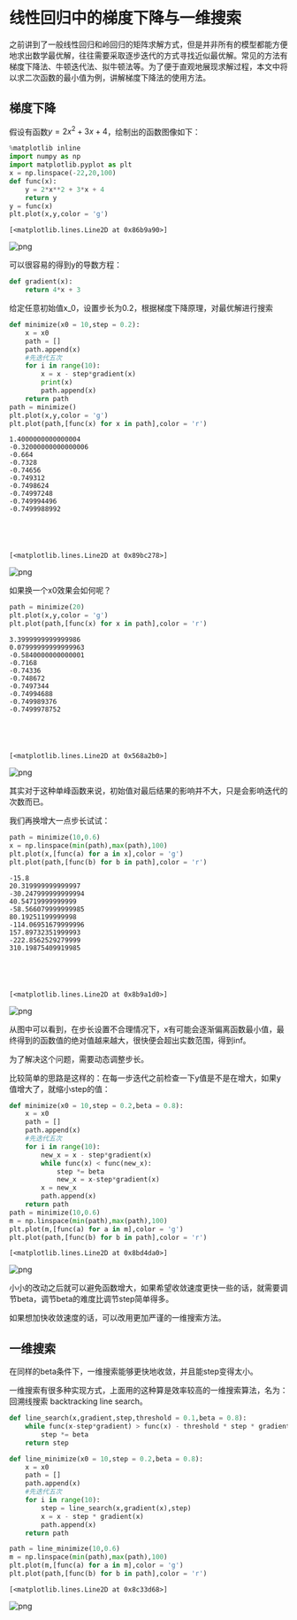 
# 线性回归中的梯度下降与一维搜索

之前讲到了一般线性回归和岭回归的矩阵求解方式，但是并非所有的模型都能方便地求出数学最优解，往往需要采取逐步迭代的方式寻找近似最优解。常见的方法有梯度下降法、牛顿迭代法、拟牛顿法等。为了便于直观地展现求解过程，本文中将以求二次函数的最小值为例，讲解梯度下降法的使用方法。

## 梯度下降

假设有函数$y = 2x^2+ 3x +4$，绘制出的函数图像如下：


```python
%matplotlib inline
import numpy as np 
import matplotlib.pyplot as plt
x = np.linspace(-22,20,100)
def func(x):
    y = 2*x**2 + 3*x + 4
    return y
y = func(x)
plt.plot(x,y,color = 'g')
```




    [<matplotlib.lines.Line2D at 0x86b9a90>]




![png](https://github.com/Arctanxy/Arctanxy.github.io/blob/master/article_fig/output_3_1.pnghttps://github.com/Arctanxy/Arctanxy.github.io/blob/master/article_fig/output_3_1.png)


可以很容易的得到y的导数方程：


```python
def gradient(x):
    return 4*x + 3
```

给定任意初始值x_0，设置步长为0.2，根据梯度下降原理，对最优解进行搜索


```python
def minimize(x0 = 10,step = 0.2):
    x = x0
    path = []
    path.append(x)
    #先迭代五次
    for i in range(10):
        x = x - step*gradient(x)
        print(x)
        path.append(x)
    return path
path = minimize()
plt.plot(x,y,color = 'g')
plt.plot(path,[func(x) for x in path],color = 'r')
```

    1.4000000000000004
    -0.32000000000000006
    -0.664
    -0.7328
    -0.74656
    -0.749312
    -0.7498624
    -0.74997248
    -0.749994496
    -0.7499988992
    




    [<matplotlib.lines.Line2D at 0x89bc278>]




![png](https://github.com/Arctanxy/Arctanxy.github.io/blob/master/article_fig/output_7_2.png)


如果换一个x0效果会如何呢？


```python
path = minimize(20)
plt.plot(x,y,color = 'g')
plt.plot(path,[func(x) for x in path],color = 'r')
```

    3.3999999999999986
    0.07999999999999963
    -0.5840000000000001
    -0.7168
    -0.74336
    -0.748672
    -0.7497344
    -0.74994688
    -0.749989376
    -0.7499978752
    




    [<matplotlib.lines.Line2D at 0x568a2b0>]




![png](https://github.com/Arctanxy/Arctanxy.github.io/tree/master/article_fig/output_9_2.png)


其实对于这种单峰函数来说，初始值对最后结果的影响并不大，只是会影响迭代的次数而已。

我们再换增大一点步长试试：


```python
path = minimize(10,0.6)
x = np.linspace(min(path),max(path),100)
plt.plot(x,[func(a) for a in x],color = 'g')
plt.plot(path,[func(b) for b in path],color = 'r')
```

    -15.8
    20.319999999999997
    -30.247999999999994
    40.54719999999999
    -58.566079999999985
    80.19251199999998
    -114.06951679999996
    157.89732351999993
    -222.8562529279999
    310.19875409919985
    




    [<matplotlib.lines.Line2D at 0x8b9a1d0>]




![png](https://github.com/Arctanxy/Arctanxy.github.io/tree/master/article_fig/output_11_2.png)


从图中可以看到，在步长设置不合理情况下，x有可能会逐渐偏离函数最小值，最终得到的函数值的绝对值越来越大，很快便会超出实数范围，得到inf。

为了解决这个问题，需要动态调整步长。

比较简单的思路是这样的：在每一步迭代之前检查一下y值是不是在增大，如果y值增大了，就缩小step的值：


```python
def minimize(x0 = 10,step = 0.2,beta = 0.8):
    x = x0
    path = []
    path.append(x)
    #先迭代五次
    for i in range(10):
        new_x = x - step*gradient(x)
        while func(x) < func(new_x):
            step *= beta
            new_x = x-step*gradient(x)
        x = new_x
        path.append(x)
    return path
path = minimize(10,0.6)
m = np.linspace(min(path),max(path),100)
plt.plot(m,[func(a) for a in m],color = 'g')
plt.plot(path,[func(b) for b in path],color = 'r')
```




    [<matplotlib.lines.Line2D at 0x8bd4da0>]




![png](https://github.com/Arctanxy/Arctanxy.github.io/tree/master/article_fig/output_14_1.png)


小小的改动之后就可以避免函数增大，如果希望收敛速度更快一些的话，就需要调节beta，调节beta的难度比调节step简单得多。

如果想加快收敛速度的话，可以改用更加严谨的一维搜索方法。

## 一维搜索

在同样的beta条件下，一维搜索能够更快地收敛，并且能step变得太小。

一维搜索有很多种实现方式，上面用的这种算是效率较高的一维搜索算法，名为：回溯线搜索 backtracking line search。


```python
def line_search(x,gradient,step,threshold = 0.1,beta = 0.8):
    while func(x-step*gradient) > func(x) - threshold * step * gradient**2:
        step *= beta
    return step

def line_minimize(x0 = 10,step = 0.2,beta = 0.8):
    x = x0
    path = []
    path.append(x)
    #先迭代五次
    for i in range(10):
        step = line_search(x,gradient(x),step)
        x = x - step * gradient(x)
        path.append(x)
    return path

path = line_minimize(10,0.6)
m = np.linspace(min(path),max(path),100)
plt.plot(m,[func(a) for a in m],color = 'g')
plt.plot(path,[func(b) for b in path],color = 'r')
```




    [<matplotlib.lines.Line2D at 0x8c33d68>]




![png](https://github.com/Arctanxy/Arctanxy.github.io/tree/master/article_fig/output_18_1.png)

